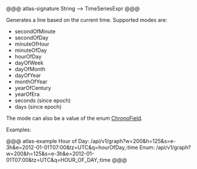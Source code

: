 @@@ atlas-signature
String
-->
TimeSeriesExpr
@@@

Generates a line based on the current time. Supported modes are:

* secondOfMinute
* secondOfDay
* minuteOfHour
* minuteOfDay
* hourOfDay
* dayOfWeek
* dayOfMonth
* dayOfYear
* monthOfYear
* yearOfCentury
* yearOfEra
* seconds (since epoch)
* days (since epoch)

The mode can also be a value of the enum
[ChronoField](https://docs.oracle.com/en/java/javase/17/docs/api/java.base/java/time/temporal/ChronoField.html).

Examples:

@@@ atlas-example
Hour of Day: /api/v1/graph?w=200&h=125&s=e-3h&e=2012-01-01T07:00&tz=UTC&q=hourOfDay,:time
Enum: /api/v1/graph?w=200&h=125&s=e-3h&e=2012-01-01T07:00&tz=UTC&q=HOUR_OF_DAY,:time
@@@